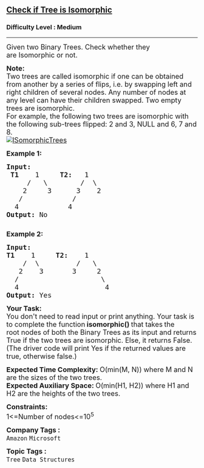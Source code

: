 <h2><a href="https://practice.geeksforgeeks.org/problems/check-if-tree-is-isomorphic/1?page=4&difficulty[]=1&status[]=solved&sortBy=submissions">Check if Tree is Isomorphic</a></h2><h3>Difficulty Level : Medium</h3><hr><div class="problems_problem_content__Xm_eO"><p><span style="font-size: 18px;">Given two&nbsp;Binary Trees. Check whether they are&nbsp;Isomorphic or not.</span></p>
<p><span style="font-size: 18px;"><strong>Note:&nbsp;</strong><br>Two trees are called isomorphic if one can be obtained from another by a series of flips, i.e. by swapping left and right children of several nodes.&nbsp;Any number of nodes at any level can have their children swapped. Two empty trees are isomorphic.<br>For example, the following two trees are isomorphic with the following sub-trees flipped: 2 and 3, NULL and 6, 7 and 8.<br><a href="https://media.geeksforgeeks.org/wp-content/cdn-uploads/ISomorphicTrees-e1368593305854.png"><img src="https://media.geeksforgeeks.org/wp-content/cdn-uploads/ISomorphicTrees-e1368593305854.png" alt="ISomorphicTrees"></a></span></p>
<p><span style="font-size: 18px;"><strong>Example 1:</strong></span></p>
<pre><span style="font-size: 18px;"><strong>Input:
 T1    </strong>1     <strong>T2:</strong>   1
&nbsp;    /   \        /  \
&nbsp;   2     3      3    2
&nbsp;  /            /
&nbsp; 4<strong>&nbsp;           </strong>4<strong>
Output: </strong>No
</span>
</pre>
<p><span style="font-size: 18px;"><strong>Example 2:</strong></span></p>
<pre><span style="font-size: 18px;"><strong>Input:
T1    </strong>1     <strong>T2:</strong>    1
&nbsp;   /  \         /   \
&nbsp;  2    3       3     2
&nbsp; /                    \
&nbsp; 4<strong>&nbsp;                    </strong>4<strong>
Output: </strong>Yes
</span></pre>
<p><span style="font-size: 18px;"><strong>Your Task:</strong><br>You don't need to read input or print anything. Your task is to complete the function<strong> isomorphic() </strong>that takes<strong>&nbsp;</strong>the root&nbsp;nodes of both the Binary Trees as its input&nbsp;and returns True if the two trees are isomorphic. Else, it returns False. (The driver code will print Yes if the returned values are true, otherwise false.)</span></p>
<p><span style="font-size: 18px;"><strong>Expected Time Complexity:&nbsp;</strong>O(min(M, N)) where M and N are the sizes of the two trees.<br><strong>Expected Auxiliary Space:&nbsp;</strong>O(min(H1, H2)) where H1 and H2 are the heights of the two trees.</span></p>
<p><span style="font-size: 18px;"><strong>Constraints:</strong><br>1&lt;=Number of nodes&lt;=10<sup>5</sup></span></p></div><p><span style=font-size:18px><strong>Company Tags : </strong><br><code>Amazon</code>&nbsp;<code>Microsoft</code>&nbsp;<br><p><span style=font-size:18px><strong>Topic Tags : </strong><br><code>Tree</code>&nbsp;<code>Data Structures</code>&nbsp;